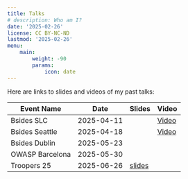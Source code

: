 ```yaml
---
title: Talks
# description: Who am I?
date: '2025-02-26'
license: CC BY-NC-ND
lastmod: '2025-02-26'
menu:
    main: 
        weight: -90
        params:
            icon: date
---
```


Here are links to slides and videos of my past talks:

| Event Name                    | Date       | Slides                        | Video                                 |
| ------------------------------|------------|-------------------------------|---------------------------------------|
| Bsides SLC                    | 2025-04-11 |                               | [Video](https://youtu.be/ietRMyixf1c) |
| Bsides Seattle                | 2025-04-18 |                               | [Video](https://youtu.be/z9ulqpQvhkg) |
| Bsides Dublin                 | 2025-05-23 |                               |                                       |
| OWASP Barcelona               | 2025-05-30 |                               |                                       |
| Troopers 25                   | 2025-06-26 | [slides](/pdf/TROOPERS25.pdf) |                                       |